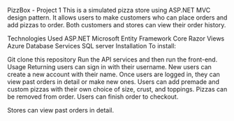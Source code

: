 PizzBox - Project 1
This is a simulated pizza store using ASP.NET MVC design pattern. It allows users to make customers who can place orders and add pizzas to order. Both customers and stores can view their order history.

Technologies Used
ASP.NET
Microsoft Entity Framework Core
Razor Views
Azure Database Services
SQL server
Installation
To install:

Git clone this repository
Run the API services and then run the front-end.
Usage
Returning users can sign in with their username. New users can create a new account with their name. Once users are logged in, they can view past orders in detail or make new ones. Users can add premade and custom pizzas with their own choice of size, crust, and toppings. Pizzas can be removed from order. Users can finish order to checkout.

Stores can view past orders in detail.
